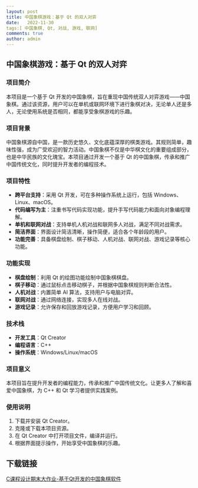 ```yaml
---
layout: post
title: 中国象棋游戏：基于 Qt 的双人对弈
date:   2022-11-30
tags:[ 中国象棋, Qt, 对战, 游戏, 联网]
comments: true
author: admin
---
```

## 中国象棋游戏：基于 Qt 的双人对弈

### 项目简介

本项目是一个基于 Qt 开发的中国象棋，旨在重现中国传统双人对弈游戏——中国象棋。通过该资源，用户可以在单机或联网环境下进行象棋对决，无论单人还是多人，无论使用系统是否相同，都能享受象棋游戏的乐趣。

### 项目背景

中国象棋源自中国，是一款历史悠久、文化底蕴深厚的棋类游戏。其规则简单，趣味性强，成为广受欢迎的智力活动。中国象棋不仅是中华棋文化的重要组成部分，也是中华民族的文化瑰宝。本项目通过开发一个基于 Qt 的中国象棋，传承和推广中国传统文化，同时提升开发者的编程技术。

### 项目特性

- **跨平台支持**：采用 Qt 开发，可在多种操作系统上运行，包括 Windows、Linux、macOS。
- **代码编写为主**：注重书写代码实现功能，提升手写代码能力和面向对象编程理解。
- **单机和联网对战**：支持单机人机对战和联网多人对战，满足不同对战需求。
- **简洁界面**：界面设计简洁清晰，操作简便，适合各个年龄段的用户。
- **功能完善**：具备棋盘绘制、棋子移动、人机对战、联网对战、游戏记录等核心功能。

### 功能实现

- **棋盘绘制**：利用 Qt 的绘图功能绘制中国象棋棋盘。
- **棋子移动**：通过鼠标点击移动棋子，并根据中国象棋规则判断合法性。
- **人机对战**：内置简单 AI 算法，支持用户与电脑对弈。
- **联网对战**：通过网络连接，实现多人在线对战。
- **游戏记录**：允许保存和回放游戏记录，方便用户学习和回顾。

### 技术栈

- **开发工具**：Qt Creator
- **编程语言**：C++
- **操作系统**：Windows/Linux/macOS

### 项目意义

本项目旨在提升开发者的编程能力，传承和推广中国传统文化。让更多人了解和喜爱中国象棋，为 C++ 和 Qt 学习者提供实践案例。

### 使用说明

1. 下载并安装 Qt Creator。
2. 克隆或下载本项目资源。
3. 在 Qt Creator 中打开项目文件，编译并运行。
4. 根据界面提示操作，开始享受中国象棋的乐趣。

## 下载链接

[C课程设计期末大作业-基于Qt开发的中国象棋软件](https://pan.quark.cn/s/7be142d210e3)